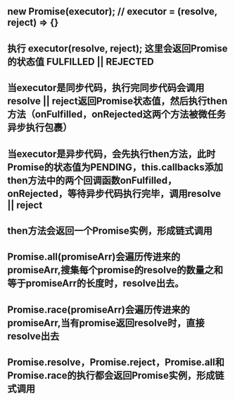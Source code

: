 ## new Promise(executor); // executor = (resolve, reject) => {}

## 执行 executor(resolve, reject); 这里会返回Promise的状态值 FULFILLED || REJECTED

## 当executor是同步代码，执行完同步代码会调用resolve || reject返回Promise状态值，然后执行then方法（onFulfilled，onRejected这两个方法被微任务异步执行包裹）

## 当executor是异步代码，会先执行then方法，此时Promise的状态值为PENDING，this.callbacks添加then方法中的两个回调函数onFulfilled，onRejected，等待异步代码执行完毕，调用resolve || reject

## then方法会返回一个Promise实例，形成链式调用

## Promise.all(promiseArr)会遍历传进来的promiseArr,搜集每个promise的resolve的数量之和等于promiseArr的长度时，resolve出去。

## Promise.race(promiseArr)会遍历传进来的promiseArr,当有promise返回resolve时，直接resolve出去

## Promise.resolve，Promise.reject，Promise.all和Promise.race的执行都会返回Promise实例，形成链式调用

